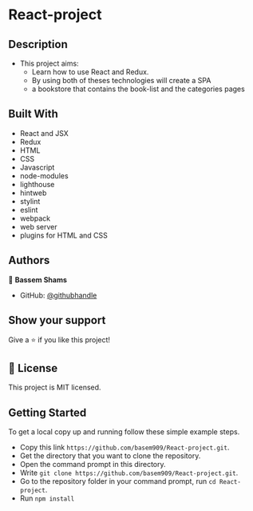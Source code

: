 # React-project

## Description
- This project aims:
  -  Learn how to use React and Redux.
  - By using both of theses technologies will create a SPA
  - a bookstore that contains the book-list and the categories pages 


## Built With

- React and JSX
- Redux
- HTML
- CSS
- Javascript
- node-modules
- lighthouse
- hintweb
- stylint
- eslint
- webpack
- web server
- plugins for HTML and CSS



## Authors

👤 **Bassem Shams**

- GitHub: [@githubhandle](https://github.com/basem909)

## Show your support

Give a ⭐️ if you like this project!

## 📝 License

This project is MIT licensed.

## Getting Started

To get a local copy up and running follow these simple example steps.

- Copy this link `https://github.com/basem909/React-project.git`.
- Get the directory that you want to clone the repository.
- Open the command prompt in this directory.
- Write `git clone https://github.com/basem909/React-project.git`.
- Go to the repository folder in your command prompt, run `cd React-project`.
- Run `npm install`
